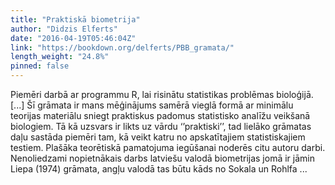 ```yaml
---
title: "Praktiskā biometrija"
author: "Didzis Elferts"
date: "2016-04-19T05:46:04Z"
link: "https://bookdown.org/delferts/PBB_gramata/"
length_weight: "24.8%"
pinned: false
---
```


Piemēri darbā ar programmu R, lai risinātu statistikas problēmas bioloģijā. [...] Šī grāmata ir mans mēģinājums samērā vieglā formā ar minimālu teorijas materiālu sniegt praktiskus padomus statistisko analīžu veikšanā biologiem. Tā kā uzsvars ir likts uz vārdu ‘’praktiski’’, tad lielāko grāmatas daļu sastāda piemēri tam, kā veikt katru no apskatītajiem statistiskajiem testiem. Plašāka teorētiskā pamatojuma iegūšanai noderēs citu autoru darbi. Nenoliedzami nopietnākais darbs latviešu valodā biometrijas jomā ir jāmin Liepa (1974) grāmata, angļu valodā tas būtu kāds no Sokala un Rohlfa ...
